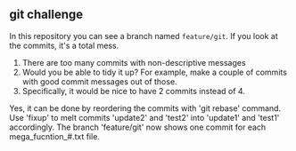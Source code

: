 ## git challenge

In this repository you can see a branch named `feature/git`.
If you look at the commits, it's a total mess.

1. There are too many commits with non-descriptive messages
2. Would you be able to tidy it up? For example, make a couple of commits
   with good commit messages out of those.
3. Specifically, it would be nice to have 2 commits instead of 4.

Yes, it can be done by reordering the commits with 'git rebase' command. 
Use 'fixup' to melt commits 'update2' and 'test2' into 'update1' and 'test1' accordingly. 
The branch 'feature/git' now shows one commit for each mega_fucntion_#.txt file. 

